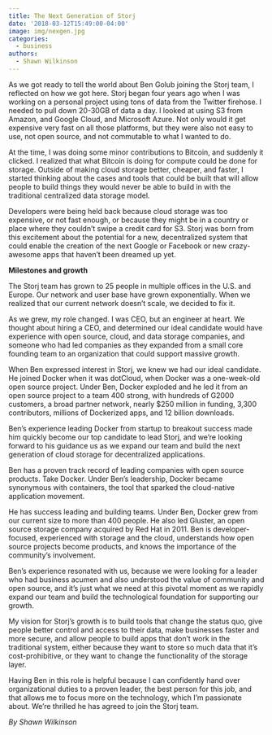 ```yaml
---
title: The Next Generation of Storj
date: '2018-03-12T15:49:00-04:00'
image: img/nexgen.jpg
categories:
  - business
authors:
  - Shawn Wilkinson
---
```

As we got ready to tell the world about Ben Golub joining the Storj team, I reflected on how we got here. Storj began four years ago when I was working on a personal project using tons of data from the Twitter firehose. I needed to pull down 20-30GB of data a day. I looked at using S3 from Amazon, and Google Cloud, and Microsoft Azure. Not only would it get expensive very fast on all those platforms, but they were also not easy to use, not open source, and not commutable to what I wanted to do. 

<!--more-->

At the time, I was doing some minor contributions to Bitcoin, and suddenly it clicked. I realized that what Bitcoin is doing for compute could be done for storage. Outside of making cloud storage better, cheaper, and faster, I started thinking about the cases and tools that could be built that will allow people to build things they would never be able to build in with the traditional centralized data storage model. 

Developers were being held back because cloud storage was too expensive, or not fast enough, or because they might be in a country or place where they couldn’t swipe a credit card for S3. Storj was born from this excitement about the potential for a new, decentralized system that could enable the creation of the next Google or Facebook or new crazy-awesome apps that haven’t been dreamed up yet. 

**Milestones and growth**

The Storj team has grown to 25 people in multiple offices in the U.S. and Europe. Our network and user base have grown exponentially. When we realized that our current network doesn’t scale, we decided to fix it. 

As we grew, my role changed. I was CEO, but an engineer at heart. We thought about hiring a CEO, and determined our ideal candidate would have experience with open source, cloud, and data storage companies, and someone who had led companies as they expanded from a small core founding team to an organization that could support massive growth. 

When Ben expressed interest in Storj, we knew we had our ideal candidate. He joined Docker when it was dotCloud, when Docker was a one-week-old open source project. Under Ben, Docker exploded and he led it from an open source project to a team 400 strong, with hundreds of G2000 customers, a broad partner network, nearly $250 million in funding, 3,300 contributors, millions of Dockerized apps, and 12 billion downloads. 

Ben’s experience leading Docker from startup to breakout success made him quickly become our top candidate to lead Storj, and we’re looking forward to his guidance us as we expand our team and build the next generation of cloud storage for decentralized applications. 



Ben has a proven track record of leading companies with open source products. Take Docker. Under Ben’s leadership, Docker became synonymous with containers, the tool that sparked the cloud-native application movement.

He has success leading and building teams. Under Ben, Docker grew from our current size to more than 400 people. He also led Gluster, an open source storage company acquired by Red Hat in 2011. Ben is developer-focused, experienced with storage and the cloud, understands how open source projects become products, and knows the importance of the community’s involvement. 

Ben’s experience resonated with us, because we were looking for a leader who had business acumen and also understood the value of community and open source, and it’s just what we need at this pivotal moment as we rapidly expand our team and build the technological foundation for supporting our growth. 

My vision for Storj’s growth is to build tools that change the status quo, give people better control and access to their data, make businesses faster and more secure, and allow people to build apps that don’t work in the traditional system, either because they want to store so much data that it’s cost-prohibitive, or they want to change the functionality of the storage layer. 

Having Ben in this role is helpful because I can confidently hand over organizational duties to a proven leader, the best person for this job, and that allows me to focus more on the technology, which I’m passionate about. We’re thrilled he has agreed to join the Storj team. 

_By Shawn Wilkinson_
